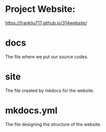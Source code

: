 # Project Website:
https://frankliu717.github.io/314website/

# docs
The file where we put our source codes.

# site
The file created by mkdocs for the website.

# mkdocs.yml
The file designing the structure of the website.
